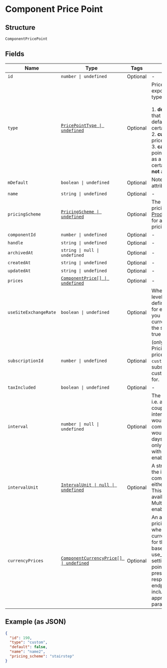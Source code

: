 
# Component Price Point

## Structure

`ComponentPricePoint`

## Fields

| Name | Type | Tags | Description |
|  --- | --- | --- | --- |
| `id` | `number \| undefined` | Optional | - |
| `type` | [`PricePointType \| undefined`](../../doc/models/price-point-type.md) | Optional | Price point type. We expose the following types:<br><br>1. **default**: a price point that is marked as a default price for a certain product.<br>2. **custom**: a custom price point.<br>3. **catalog**: a price point that is **not** marked as a default price for a certain product and is **not** a custom one. |
| `mDefault` | `boolean \| undefined` | Optional | Note: Refer to type attribute instead |
| `name` | `string \| undefined` | Optional | - |
| `pricingScheme` | [`PricingScheme \| undefined`](../../doc/models/pricing-scheme.md) | Optional | The identifier for the pricing scheme. See [Product Components](https://help.chargify.com/products/product-components.html) for an overview of pricing schemes. |
| `componentId` | `number \| undefined` | Optional | - |
| `handle` | `string \| undefined` | Optional | - |
| `archivedAt` | `string \| null \| undefined` | Optional | - |
| `createdAt` | `string \| undefined` | Optional | - |
| `updatedAt` | `string \| undefined` | Optional | - |
| `prices` | [`ComponentPrice[] \| undefined`](../../doc/models/component-price.md) | Optional | - |
| `useSiteExchangeRate` | `boolean \| undefined` | Optional | Whether to use the site level exchange rate or define your own prices for each currency if you have multiple currencies defined on the site. Defaults to true during creation. |
| `subscriptionId` | `number \| undefined` | Optional | (only used for Custom Pricing - ie. when the price point's type is `custom`) The id of the subscription that the custom price point is for. |
| `taxIncluded` | `boolean \| undefined` | Optional | - |
| `interval` | `number \| null \| undefined` | Optional | The numerical interval. i.e. an interval of ‘30’ coupled with an interval_unit of day would mean this component price point would renew every 30 days. This property is only available for sites with Multifrequency enabled. |
| `intervalUnit` | [`IntervalUnit \| null \| undefined`](../../doc/models/interval-unit.md) | Optional | A string representing the interval unit for this component price point, either month or day. This property is only available for sites with Multifrequency enabled. |
| `currencyPrices` | [`ComponentCurrencyPrice[] \| undefined`](../../doc/models/component-currency-price.md) | Optional | An array of currency pricing data is available when multiple currencies are defined for the site. It varies based on the use_site_exchange_rate setting for the price point. This parameter is present only in the response of read endpoints, after including the appropriate query parameter. |

## Example (as JSON)

```json
{
  "id": 190,
  "type": "custom",
  "default": false,
  "name": "name2",
  "pricing_scheme": "stairstep"
}
```

